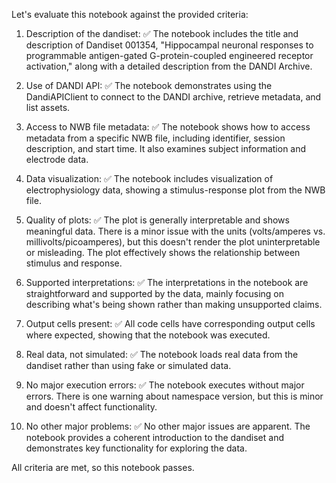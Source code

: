 Let's evaluate this notebook against the provided criteria:

1. Description of the dandiset: ✅ The notebook includes the title and description of Dandiset 001354, "Hippocampal neuronal responses to programmable antigen-gated G-protein-coupled engineered receptor activation," along with a detailed description from the DANDI Archive.

2. Use of DANDI API: ✅ The notebook demonstrates using the DandiAPIClient to connect to the DANDI archive, retrieve metadata, and list assets.

3. Access to NWB file metadata: ✅ The notebook shows how to access metadata from a specific NWB file, including identifier, session description, and start time. It also examines subject information and electrode data.

4. Data visualization: ✅ The notebook includes visualization of electrophysiology data, showing a stimulus-response plot from the NWB file.

5. Quality of plots: ✅ The plot is generally interpretable and shows meaningful data. There is a minor issue with the units (volts/amperes vs. millivolts/picoamperes), but this doesn't render the plot uninterpretable or misleading. The plot effectively shows the relationship between stimulus and response.

6. Supported interpretations: ✅ The interpretations in the notebook are straightforward and supported by the data, mainly focusing on describing what's being shown rather than making unsupported claims.

7. Output cells present: ✅ All code cells have corresponding output cells where expected, showing that the notebook was executed.

8. Real data, not simulated: ✅ The notebook loads real data from the dandiset rather than using fake or simulated data.

9. No major execution errors: ✅ The notebook executes without major errors. There is one warning about namespace version, but this is minor and doesn't affect functionality.

10. No other major problems: ✅ No other major issues are apparent. The notebook provides a coherent introduction to the dandiset and demonstrates key functionality for exploring the data.

All criteria are met, so this notebook passes.